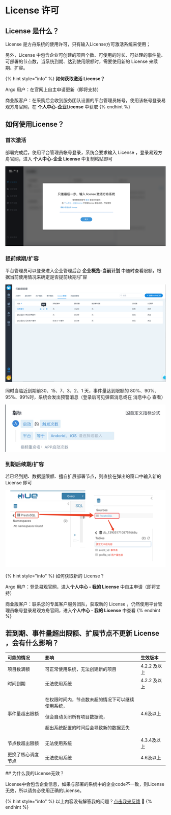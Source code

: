 # License 许可

## License 是什么？

License 是方舟系统的使用许可，只有输入License方可激活系统来使用；

另外，License 中包含企业可创建的项目个数、可使用的时长、可处理的事件量、可部署的节点数，当系统到期、达到使用限额时，需要使用新的 License 来续期、扩容。

{% hint style="info" %}
**如何获取激活 License？**

Argo 用户：在官网上自主申请更新（即将支持）

商业版客户：在采购后会收到服务团队设置的平台管理员帐号，使用该帐号登录易观方舟官网，在 **个人中心-企业License** 中获取
{% endhint %}

## 如何使用License？

### 首次激活

部署完成后，使用平台管理员帐号登录，系统会要求输入 License ，登录易观方舟官网，进入 **个人中心-企业 License** 中复制粘贴即可

![](../.gitbook/assets/tu-pian-14-1-1.png)

### 提前续期/扩容

平台管理员可以登录进入企业管理后台 **企业概览-当前计划** 中随时查看限额，根据当前使用情况来确定是否提前续期/扩容

![](../.gitbook/assets/image%20%2832%29.png)

同时当临近到期前30、15、7、3、2、1 天，事件量达到限额的 80%、90%、95%、99%时，系统会发出预警消息（登录后可见弹窗消息或在 消息中心 查看） 

![](../.gitbook/assets/image%20%28221%29.png)

### 到期后续期/扩容

若已经到期、数据量限额、擅自扩展部署节点，则直接在弹出的窗口中输入新的 License 即可

![](../.gitbook/assets/image%20%2844%29.png)

{% hint style="info" %}
如何获取新的 License？

Argo 用户：登录易观官网，进入**个人中心 - 我的 License** 中自主申请（即将支持）

商业版客户：联系您的专属客户服务团队，获取新的 License ，仍然使用平台管理员帐号登录易观方舟官网，进入**个人中心 - 我的 License**  中查看
{% endhint %}

## 若到期、事件量超出限额、扩展节点不更新 License ，会有什么影响？

<table>
  <thead>
    <tr>
      <th style="text-align:left">&#x53EF;&#x80FD;&#x7684;&#x60C5;&#x51B5;</th>
      <th style="text-align:left">&#x5F71;&#x54CD;</th>
      <th style="text-align:left">&#x751F;&#x6548;&#x7248;&#x672C;</th>
    </tr>
  </thead>
  <tbody>
    <tr>
      <td style="text-align:left">&#x9879;&#x76EE;&#x6570;&#x6EE1;&#x989D;</td>
      <td style="text-align:left">&#x53EF;&#x6B63;&#x5E38;&#x4F7F;&#x7528;&#x7CFB;&#x7EDF;&#xFF0C;&#x65E0;&#x6CD5;&#x521B;&#x5EFA;&#x65B0;&#x7684;&#x9879;&#x76EE;</td>
      <td
      style="text-align:left">4.2.2 &#x53CA;&#x4EE5;&#x4E0A;</td>
    </tr>
    <tr>
      <td style="text-align:left">&#x65F6;&#x95F4;&#x5230;&#x671F;</td>
      <td style="text-align:left">&#x65E0;&#x6CD5;&#x4F7F;&#x7528;&#x7CFB;&#x7EDF;</td>
      <td style="text-align:left">4.2.2 &#x53CA;&#x4EE5;&#x4E0A;</td>
    </tr>
    <tr>
      <td style="text-align:left">&#x4E8B;&#x4EF6;&#x91CF;&#x8D85;&#x51FA;&#x9650;&#x989D;</td>
      <td style="text-align:left">
        <p>&#x5728;&#x6743;&#x9650;&#x65F6;&#x95F4;&#x5185;&#xFF0C;&#x8282;&#x70B9;&#x6570;&#x672A;&#x8D85;&#x7684;&#x60C5;&#x51B5;&#x4E0B;&#x53EF;&#x4EE5;&#x7EE7;&#x7EED;&#x4F7F;&#x7528;&#x7CFB;&#x7EDF;&#xFF0C;</p>
        <p>&#x4F46;&#x4F1A;&#x81EA;&#x52A8;&#x5173;&#x95ED;&#x6240;&#x6709;&#x9879;&#x76EE;&#x6570;&#x636E;&#x6D41;&#xFF0C;</p>
        <p>&#x8D85;&#x51FA;&#x7CFB;&#x7EDF;&#x914D;&#x7F6E;&#x7684;&#x65F6;&#x95F4;&#x540E;&#x4F1A;&#x5BFC;&#x81F4;&#x65B0;&#x7684;&#x6570;&#x636E;&#x4E22;&#x5931;</p>
      </td>
      <td style="text-align:left">4.6&#x53CA;&#x4EE5;&#x4E0A;</td>
    </tr>
    <tr>
      <td style="text-align:left">&#x8282;&#x70B9;&#x6570;&#x8D85;&#x51FA;&#x9650;&#x989D;</td>
      <td style="text-align:left">&#x65E0;&#x6CD5;&#x4F7F;&#x7528;&#x7CFB;&#x7EDF;</td>
      <td style="text-align:left">4.3.4&#x53CA;&#x4EE5;&#x4E0A;</td>
    </tr>
    <tr>
      <td style="text-align:left">&#x66F4;&#x6362;&#x4E86;&#x6838;&#x5FC3;&#x8C03;&#x5EA6;&#x8282;&#x70B9;</td>
      <td
      style="text-align:left">&#x65E0;&#x6CD5;&#x4F7F;&#x7528;&#x7CFB;&#x7EDF;</td>
        <td style="text-align:left">4.6&#x53CA;&#x4EE5;&#x4E0A;</td>
    </tr>
  </tbody>
</table>## 为什么我的License无效？

License中会包含企业信息，如果与部署的系统中的企业code不一致，则License无效，所以请务必使用正确的License。

{% hint style="info" %}
以上内容没有解答我的问题？[点击我来反馈](https://support.qq.com/products/118522/) 🚀
{% endhint %}

